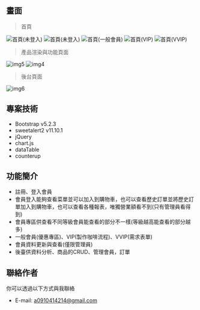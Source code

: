 ## 畫面

> 首頁

![首頁(未登入)](https://huhuhu23622981.github.io/project/images/pic1.png)
![首頁(未登入)](https://huhuhu23622981.github.io/project/images/pic2.png)
![首頁(一般會員)](https://huhuhu23622981.github.io/project/images/pic3.png)
![首頁(VIP)](https://huhuhu23622981.github.io/project/images/pic4.png)
![首頁(VVIP)](https://huhuhu23622981.github.io/project/images/pic5.png)

> 產品渲染與功能頁面

![img5]()
![img4]()



> 後台頁面

![img6]()


## 專案技術

- Bootstrap v5.2.3
- sweetalert2 v11.10.1
- jQuery
- chart.js
- dataTable
- counterup


## 功能簡介

- 註冊、登入會員
- 會員登入能夠查看菜單並可以加入到購物車，也可以查看歷史訂單並將歷史訂單加入到購物車，也可以查看各種報表，唯獨營業額看不到(只有管理員看得到)
- 會員專區供查看不同等級會員能查看的部分不一樣(等級越高能查看的部分越多)
- 一般會員(優惠專區)、VIP(製作咖啡流程)、VVIP(需求表單)
- 會員資料更新與查看(僅限管理員)
- 後臺供資料分析、商品的CRUD、管理會員，訂單



## 聯絡作者

你可以透過以下方式與我聯絡

- E-mail: a0910414214@gmail.com
